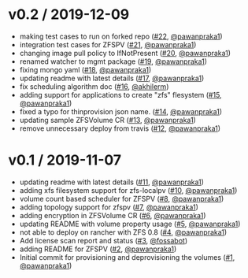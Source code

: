 v0.2 / 2019-12-09
=======================

  * making test cases to run on forked repo ([#22](https://github.com/openebs/zfs-localpv/pull/22),
  [@pawanpraka1](https://github.com/pawanpraka1))
  * integration test cases for ZFSPV ([#21](https://github.com/openebs/zfs-localpv/pull/21),
  [@pawanpraka1](https://github.com/pawanpraka1))
  * changing image pull policy to IfNotPresent ([#20](https://github.com/openebs/zfs-localpv/pull/20),
  [@pawanpraka1](https://github.com/pawanpraka1))
  * renamed watcher to mgmt package ([#19](https://github.com/openebs/zfs-localpv/pull/19),
  [@pawanpraka1](https://github.com/pawanpraka1))
  * fixing mongo yaml ([#18](https://github.com/openebs/zfs-localpv/pull/18),
  [@pawanpraka1](https://github.com/pawanpraka1))
  * updating readme with latest details ([#17](https://github.com/openebs/zfs-localpv/pull/17),
  [@pawanpraka1](https://github.com/pawanpraka1))
  * fix scheduling algorithm doc ([#16](https://github.com/openebs/zfs-localpv/pull/16),
  [@akhilerm](https://github.com/akhilerm))
  * adding support for applications to create "zfs" flesystem ([#15](https://github.com/openebs/zfs-localpv/pull/15),
  [@pawanpraka1](https://github.com/pawanpraka1))
  * fixed a typo for thinprovision json name. ([#14](https://github.com/openebs/zfs-localpv/pull/14),
  [@pawanpraka1](https://github.com/pawanpraka1))
  * updating sample ZFSVolume CR ([#13](https://github.com/openebs/zfs-localpv/pull/13),
  [@pawanpraka1](https://github.com/pawanpraka1))
  * remove unnecessary deploy from travis ([#12](https://github.com/openebs/zfs-localpv/pull/12),
  [@pawanpraka1](https://github.com/pawanpraka1))

v0.1 / 2019-11-07
=======================

  * updating readme with latest details ([#11](https://github.com/openebs/zfs-localpv/pull/11),
  [@pawanpraka1](https://github.com/pawanpraka1))
  * adding xfs filesystem support for zfs-localpv ([#10](https://github.com/openebs/zfs-localpv/pull/10),
  [@pawanpraka1](https://github.com/pawanpraka1))
  * volume count based scheduler for ZFSPV ([#8](https://github.com/openebs/zfs-localpv/pull/8),
  [@pawanpraka1](https://github.com/pawanpraka1))
  * adding topology support for zfspv ([#7](https://github.com/openebs/zfs-localpv/pull/7),
  [@pawanpraka1](https://github.com/pawanpraka1))
  * adding encryption in ZFSVolume CR ([#6](https://github.com/openebs/zfs-localpv/pull/6),
  [@pawanpraka1](https://github.com/pawanpraka1))
  * updating README with volume property usage ([#5](https://github.com/openebs/zfs-localpv/pull/5),
  [@pawanpraka1](https://github.com/pawanpraka1))
  * not able to deploy on rancher with ZFS 0.8 ([#4](https://github.com/openebs/zfs-localpv/pull/4),
  [@pawanpraka1](https://github.com/pawanpraka1))
  * Add license scan report and status ([#3](https://github.com/openebs/zfs-localpv/pull/3),
  [@fossabot](https://github.com/fossabot))
  * adding README for ZFSPV ([#2](https://github.com/openebs/zfs-localpv/pull/2),
  [@pawanpraka1](https://github.com/pawanpraka1))
  * Initial commit for provisioning and deprovisioning the volumes ([#1](https://github.com/openebs/zfs-localpv/pull/1),
  [@pawanpraka1](https://github.com/pawanpraka1))
